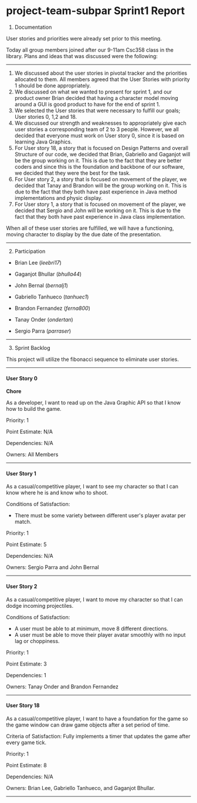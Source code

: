 project-team-subpar Sprint1 Report
====================================
1. Documentation

User stories and priorities were already set prior to this meeting.

Today all group members joined after our 9-11am Csc358 class in the library.  Plans and ideas that was discussed were the following:

-------------------------------------------------

1) We discussed about the user stories in pivotal tracker and the priorities allocated to them. All members agreed that the User Stories with priority 1 should be done appropriately.
2) We discussed on what we wanted to present for sprint 1, and our product owner Brian decided that having a character model moving around a GUI is good product to have for the end of sprint 1.
3) We selected the User stories that were necessary to fulfill our goals; User stories 0, 1,2 and 18.
4) We discussed our strength and weaknesses to appropriately give each user stories a corresponding team of 2 to 3 people. However, we all decided that everyone must work on User story 0, since it is based on learning Java Graphics.
5) For User story 18, a story that is focused on Design Patterns and overall Structure of our code, we decided that Brian, Gabriello and Gaganjot will be the group working on it. This is due to the fact that they are better coders and since this is the foundation and backbone of our software, we decided that they were the best for the task.
6)  For User story 2, a story that is focused on movement of the player, we decided that Tanay and Brandon will be the group working on it. This is due to the fact that they both have past experience in Java method implementations and physic display.
7)  For User story 1, a story that is focused on movement of the player, we decided that Sergio and John will be working on it. This is due to the fact that they both have past experience in Java class implementation.

When all of these user stories are fulfilled, we will have a functioning, moving character to display by the due date of the presentation.

-----------------------------------------------

2. Participation
* Brian Lee (*leebri17*)

* Gaganjot Bhullar (*bhulla44*)

* John Bernal (*bernalj1*)

* Gabriello Tanhueco (*tanhuec1*)

* Brandon Fernandez (*ferna800*)

* Tanay Onder (*ondertan*)

* Sergio Parra (*parraser*)

-------------------------
3. Sprint Backlog

This project will utilize the fibonacci sequence to eliminate user stories.
  
---------------------------------------------

#### User Story 0

**Chore**

As a  developer, I want to read up on the Java Graphic API so that I know how to build the game.

Priority: 1

Point Estimate: N/A

Dependencies: N/A

Owners: All Members

--------------------------------------------

#### User Story 1

As a casual/competitive player, I want to see my character so that I can know where he is and know who to shoot.

Conditions of Satisfaction:
  * There must be some variety between different user's player avatar per match.

Priority: 1

Point Estimate: 5

Dependencies: N/A

Owners: Sergio Parra and John Bernal

-------------------

#### User Story 2

As a casual/competitive player, I want to move my character so that I can dodge incoming projectiles.

Conditions of Satisfaction: 
  * A user must be able to at minimum, move 8 different directions.
  * A user must be able to move their player avatar smoothly with no input lag or choppiness.

Priority: 1

Point Estimate: 3

Dependencies: 1

Owners: Tanay Onder and Brandon Fernandez

---------------------

#### User Story 18

As a casual/competitive player, I want to have a foundation for the game so the game window can draw game objects after a set period of time.

Criteria of Satisfaction: Fully implements a timer that updates the game after every game tick.

Priority: 1

Point Estimate: 8

Dependencies: N/A

Owners: Brian Lee, Gabriello Tanhueco, and Gaganjot Bhullar.

---------------------

